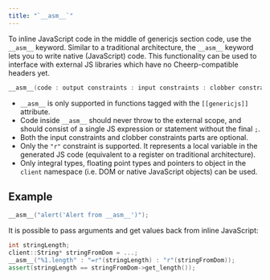 ```yaml
---
title: "`__asm__`"
---
```


To inline JavaScript code in the middle of genericjs section code, use the `__asm__` keyword. Similar to a traditional architecture, the `__asm__` keyword lets you to write native (JavaScript) code. This functionality can be used to interface with external JS libraries which have no Cheerp-compatible headers yet.

```cpp
__asm__(code : output constraints : input constraints : clobber constraints)
```

- `__asm__` is only supported in functions tagged with the `[[genericjs]]` attribute.
- Code inside `__asm__` should never throw to the external scope, and should consist of a single JS expression or statement without the final `;`.
- Both the input constraints and clobber constraints parts are optional.
- Only the `"r"` constraint is supported. It represents a local variable in the generated JS code (equivalent to a register on traditional architecture).
- Only integral types, floating point types and pointers to object in the `client` namespace (i.e. DOM or native JavaScript objects) can be used.

## Example

```cpp
__asm__("alert('Alert from __asm__')");
```

It is possible to pass arguments and get values back from inline JavaScript:

```cpp
int stringLength;
client::String* stringFromDom = ...;
__asm__("%1.length" : "=r"(stringLength) : "r"(stringFromDom));
assert(stringLength == stringFromDom->get_length());
```
